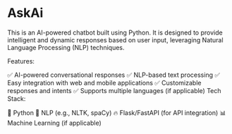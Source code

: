 # AskAi
This is an AI-powered chatbot built using Python. It is designed to provide intelligent and dynamic responses based on user input, leveraging Natural Language Processing (NLP) techniques.

Features:

✅ AI-powered conversational responses
✅ NLP-based text processing
✅ Easy integration with web and mobile applications
✅ Customizable responses and intents
✅ Supports multiple languages (if applicable)
Tech Stack:

🐍 Python
🤖 NLP (e.g., NLTK, spaCy)
🔥 Flask/FastAPI (for API integration)
📊 Machine Learning (if applicable)
